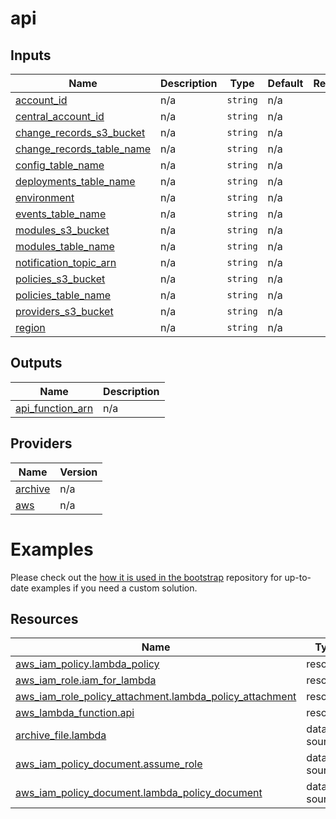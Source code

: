 # api

<!-- BEGINNING OF PRE-COMMIT-TERRAFORM DOCS HOOK -->


## Inputs

| Name | Description | Type | Default | Required |
|------|-------------|------|---------|:--------:|
| <a name="input_account_id"></a> [account\_id](#input\_account\_id) | n/a | `string` | n/a | yes |
| <a name="input_central_account_id"></a> [central\_account\_id](#input\_central\_account\_id) | n/a | `string` | n/a | yes |
| <a name="input_change_records_s3_bucket"></a> [change\_records\_s3\_bucket](#input\_change\_records\_s3\_bucket) | n/a | `string` | n/a | yes |
| <a name="input_change_records_table_name"></a> [change\_records\_table\_name](#input\_change\_records\_table\_name) | n/a | `string` | n/a | yes |
| <a name="input_config_table_name"></a> [config\_table\_name](#input\_config\_table\_name) | n/a | `string` | n/a | yes |
| <a name="input_deployments_table_name"></a> [deployments\_table\_name](#input\_deployments\_table\_name) | n/a | `string` | n/a | yes |
| <a name="input_environment"></a> [environment](#input\_environment) | n/a | `string` | n/a | yes |
| <a name="input_events_table_name"></a> [events\_table\_name](#input\_events\_table\_name) | n/a | `string` | n/a | yes |
| <a name="input_modules_s3_bucket"></a> [modules\_s3\_bucket](#input\_modules\_s3\_bucket) | n/a | `string` | n/a | yes |
| <a name="input_modules_table_name"></a> [modules\_table\_name](#input\_modules\_table\_name) | n/a | `string` | n/a | yes |
| <a name="input_notification_topic_arn"></a> [notification\_topic\_arn](#input\_notification\_topic\_arn) | n/a | `string` | n/a | yes |
| <a name="input_policies_s3_bucket"></a> [policies\_s3\_bucket](#input\_policies\_s3\_bucket) | n/a | `string` | n/a | yes |
| <a name="input_policies_table_name"></a> [policies\_table\_name](#input\_policies\_table\_name) | n/a | `string` | n/a | yes |
| <a name="input_providers_s3_bucket"></a> [providers\_s3\_bucket](#input\_providers\_s3\_bucket) | n/a | `string` | n/a | yes |
| <a name="input_region"></a> [region](#input\_region) | n/a | `string` | n/a | yes |

## Outputs

| Name | Description |
|------|-------------|
| <a name="output_api_function_arn"></a> [api\_function\_arn](#output\_api\_function\_arn) | n/a |

## Providers

| Name | Version |
|------|---------|
| <a name="provider_archive"></a> [archive](#provider\_archive) | n/a |
| <a name="provider_aws"></a> [aws](#provider\_aws) | n/a |

# Examples

Please check out the [how it is used in the bootstrap](https://github.com/infraweave-io/aws-bootstrap/blob/main/central.tf) repository for up-to-date examples if you need a custom solution.

## Resources

| Name | Type |
|------|------|
| [aws_iam_policy.lambda_policy](https://registry.terraform.io/providers/hashicorp/aws/latest/docs/resources/iam_policy) | resource |
| [aws_iam_role.iam_for_lambda](https://registry.terraform.io/providers/hashicorp/aws/latest/docs/resources/iam_role) | resource |
| [aws_iam_role_policy_attachment.lambda_policy_attachment](https://registry.terraform.io/providers/hashicorp/aws/latest/docs/resources/iam_role_policy_attachment) | resource |
| [aws_lambda_function.api](https://registry.terraform.io/providers/hashicorp/aws/latest/docs/resources/lambda_function) | resource |
| [archive_file.lambda](https://registry.terraform.io/providers/hashicorp/archive/latest/docs/data-sources/file) | data source |
| [aws_iam_policy_document.assume_role](https://registry.terraform.io/providers/hashicorp/aws/latest/docs/data-sources/iam_policy_document) | data source |
| [aws_iam_policy_document.lambda_policy_document](https://registry.terraform.io/providers/hashicorp/aws/latest/docs/data-sources/iam_policy_document) | data source |
<!-- END OF PRE-COMMIT-TERRAFORM DOCS HOOK -->
